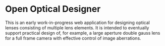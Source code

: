 # Open Optical Designer

This is an early work-in-progress web application for
designing optical lenses consisting of multiple lens elements.
It is intended to eventually support practical design of, for
example, a large aperture double gauss lens for a full frame camera with
effective control of image aberrations.
